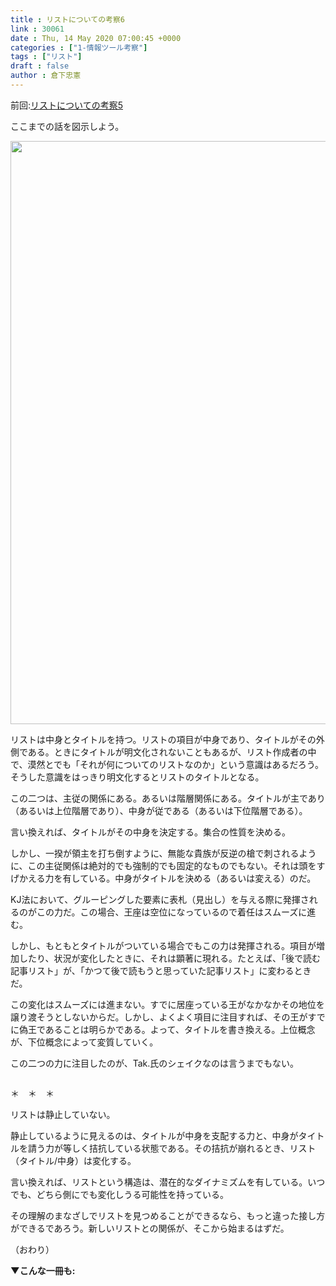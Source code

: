 ```yaml
---
title : リストについての考察6
link : 30061
date : Thu, 14 May 2020 07:00:45 +0000
categories : ["1-情報ツール考察"]
tags : ["リスト"]
draft : false
author : 倉下忠憲
---
```


前回:<a href="https://rashita.net/blog/?p=30056">リストについての考察5</a>

ここまでの話を図示しよう。

<a href="https://rashita.net/blog/?attachment_id=30062" rel="attachment wp-att-30062"><img src="https://rashita.net/blog/wp-content/uploads/2020/05/75C7EC83-A3A8-4766-BD35-D29D6A185CC5-700x933.jpg" alt="" width="700" height="933" class="alignnone size-large wp-image-30062" /></a>

リストは中身とタイトルを持つ。リストの項目が中身であり、タイトルがその外側である。ときにタイトルが明文化されないこともあるが、リスト作成者の中で、漠然とでも「それが何についてのリストなのか」という意識はあるだろう。そうした意識をはっきり明文化するとリストのタイトルとなる。

この二つは、主従の関係にある。あるいは階層関係にある。タイトルが主であり（あるいは上位階層であり）、中身が従である（あるいは下位階層である）。

言い換えれば、タイトルがその中身を決定する。集合の性質を決める。

しかし、一揆が領主を打ち倒すように、無能な貴族が反逆の槍で刺されるように、この主従関係は絶対的でも強制的でも固定的なものでもない。それは頭をすげかえる力を有している。中身がタイトルを決める（あるいは変える）のだ。

KJ法において、グルーピングした要素に表札（見出し）を与える際に発揮されるのがこの力だ。この場合、王座は空位になっているので着任はスムーズに進む。

しかし、もともとタイトルがついている場合でもこの力は発揮される。項目が増加したり、状況が変化したときに、それは顕著に現れる。たとえば、「後で読む記事リスト」が、「かつて後で読もうと思っていた記事リスト」に変わるときだ。

この変化はスムーズには進まない。すでに居座っている王がなかなかその地位を譲り渡そうとしないからだ。しかし、よくよく項目に注目すれば、その王がすでに偽王であることは明らかである。よって、タイトルを書き換える。上位概念が、下位概念によって変質していく。

この二つの力に注目したのが、Tak.氏のシェイクなのは言うまでもない。

<p style="text-align: center;"><a href="http://www.amazon.co.jp/exec/obidos/ASIN/B00XCIETIG/rashita1000-22/ref=nosim/"target="_blank" rel="noopener" name="amazletlink"><img class="aligncenter" style="border: none;" src="https://m.media-amazon.com/images/I/41WikKyn+uL._SY346_._SY346_.jpg" alt="" /></a>

＊　＊　＊

リストは静止していない。

静止しているように見えるのは、タイトルが中身を支配する力と、中身がタイトルを請う力が等しく拮抗している状態である。その拮抗が崩れるとき、リスト（タイトル/中身）は変化する。

言い換えれば、リストという構造は、潜在的なダイナミズムを有している。いつでも、どちら側にでも変化しうる可能性を持っている。

その理解のまなざしでリストを見つめることができるなら、もっと違った接し方ができるであろう。新しいリストとの関係が、そこから始まるはずだ。

（おわり）

<strong>▼こんな一冊も:</strong>

<p style="text-align: center;"><a href="http://www.amazon.co.jp/exec/obidos/ASIN/B0841T24SK/rashita1000-22/ref=nosim/"target="_blank" rel="noopener" name="amazletlink"><img class="aligncenter" style="border: none;" src="https://m.media-amazon.com/images/I/41ij24XSwXL._SY346_.jpg" alt="" /></a>

<p style="text-align: center;"><a href="http://www.amazon.co.jp/exec/obidos/ASIN/B07PMC128C/rashita1000-22/ref=nosim/"target="_blank" rel="noopener" name="amazletlink"><img class="aligncenter" style="border: none;" src="https://m.media-amazon.com/images/I/41HeUmPac8L._SY346_.jpg" alt="" /></a>
